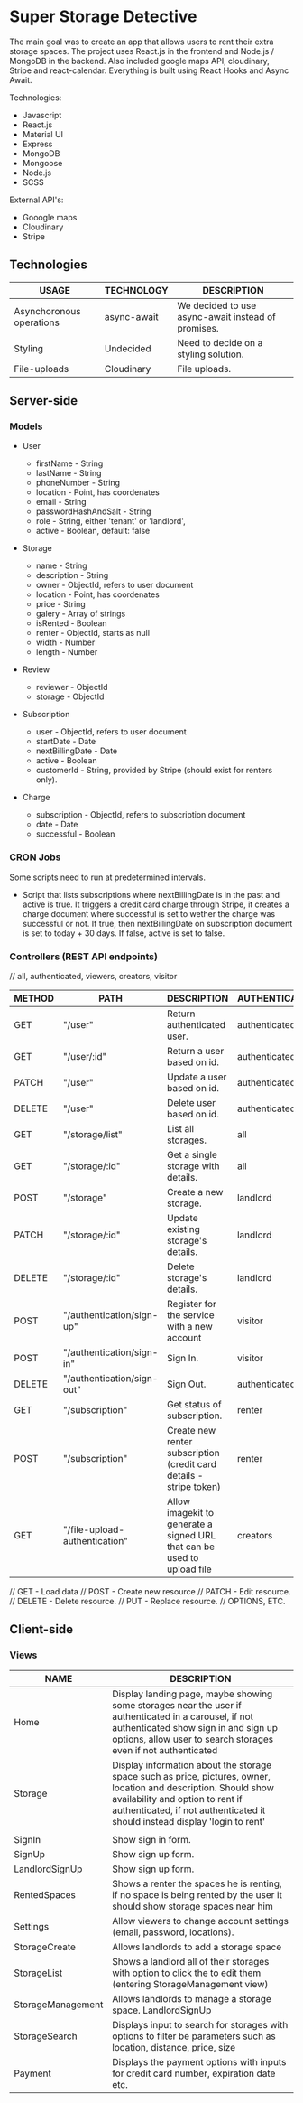 # Super Storage Detective

The main goal was to create an app that allows users to rent their extra storage spaces.
The project uses React.js in the frontend and Node.js / MongoDB in the backend.
Also included google maps API, cloudinary, Stripe and react-calendar.
Everything is built using React Hooks and Async Await.

Technologies:
 - Javascript
 - React.js
 - Material UI
 - Express
 - MongoDB
 - Mongoose
 - Node.js
 - SCSS

External API's:
 - Gooogle maps
 - Cloudinary
 - Stripe

## Technologies

| USAGE                    | TECHNOLOGY  | DESCRIPTION                                        |
| ------------------------ | ----------- | -------------------------------------------------- |
| Asynchoronous operations | async-await | We decided to use async-await instead of promises. |
| Styling                  | Undecided   | Need to decide on a styling solution.              |
| File-uploads             | Cloudinary  | File uploads.                                      |

## Server-side

### Models

- User
  - firstName - String
  - lastName - String
  - phoneNumber - String
  - location - Point, has coordenates
  - email - String
  - passwordHashAndSalt - String
  - role - String, either 'tenant' or 'landlord',
  - active - Boolean, default: false
- Storage
  - name - String
  - description - String
  - owner - ObjectId, refers to user document
  - location - Point, has coordenates
  - price - String
  - galery - Array of strings
  - isRented - Boolean
  - renter - ObjectId, starts as null
  - width - Number
  - length - Number
- Review

  - reviewer - ObjectId
  - storage - ObjectId

- Subscription
  - user - ObjectId, refers to user document
  - startDate - Date
  - nextBillingDate - Date
  - active - Boolean
  - customerId - String, provided by Stripe (should exist for renters only).
- Charge
  - subscription - ObjectId, refers to subscription document
  - date - Date
  - successful - Boolean

### CRON Jobs

Some scripts need to run at predetermined intervals.

- Script that lists subscriptions where nextBillingDate is in the past and active is true. It triggers a credit card charge through Stripe, it creates a charge document where successful is set to wether the charge was successful or not. If true, then nextBillingDate on subscription document is set to today + 30 days. If false, active is set to false.

### Controllers (REST API endpoints)

// all, authenticated, viewers, creators, visitor

| METHOD | PATH                          | DESCRIPTION                                                             | AUTHENTICATION |
| ------ | ----------------------------- | ----------------------------------------------------------------------- | -------------- |
| GET    | "/user"                       | Return authenticated user.                                              | authenticated  |
| GET    | "/user/:id"                   | Return a user based on id.                                              | authenticated  |
| PATCH  | "/user"                       | Update a user based on id.                                              | authenticated  |
| DELETE | "/user"                       | Delete user based on id.                                                | authenticated  |
| GET    | "/storage/list"               | List all storages.                                                      | all            |
| GET    | "/storage/:id"                | Get a single storage with details.                                      | all            |
| POST   | "/storage"                    | Create a new storage.                                                   | landlord       |
| PATCH  | "/storage/:id"                | Update existing storage's details.                                      | landlord       |
| DELETE | "/storage/:id"                | Delete storage's details.                                               | landlord       |
| POST   | "/authentication/sign-up"     | Register for the service with a new account                             | visitor        |
| POST   | "/authentication/sign-in"     | Sign In.                                                                | visitor        |
| DELETE | "/authentication/sign-out"    | Sign Out.                                                               | authenticated  |
| GET    | "/subscription"               | Get status of subscription.                                             | renter         |
| POST   | "/subscription"               | Create new renter subscription (credit card details - stripe token)     | renter         |
| GET    | "/file-upload-authentication" | Allow imagekit to generate a signed URL that can be used to upload file | creators       |

// GET - Load data
// POST - Create new resource
// PATCH - Edit resource.
// DELETE - Delete resource.
// PUT - Replace resource.
// OPTIONS, ETC.

## Client-side

### Views

| NAME              | DESCRIPTION                                                                                                                                                                                                                        |
| ----------------- | ---------------------------------------------------------------------------------------------------------------------------------------------------------------------------------------------------------------------------------- |
| Home              | Display landing page, maybe showing some storages near the user if authenticated in a carousel, if not authenticated show sign in and sign up options, allow user to search storages even if not authenticated                     |
| Storage           | Display information about the storage space such as price, pictures, owner, location and description. Should show availability and option to rent if authenticated, if not authenticated it should instead display 'login to rent' |
|                   |
| SignIn            | Show sign in form.                                                                                                                                                                                                                 |
| SignUp            | Show sign up form.                                                                                                                                                                                                                 |
| LandlordSignUp    | Show sign up form.                                                                                                                                                                                                                 |
| RentedSpaces      | Shows a renter the spaces he is renting, if no space is being rented by the user it should show storage spaces near him                                                                                                            |
| Settings          | Allow viewers to change account settings (email, password, locations).                                                                                                                                                             |
| StorageCreate     | Allows landlords to add a storage space                                                                                                                                                                                            |
| StorageList       | Shows a landlord all of their storages with option to click the to edit them (entering StorageManagement view)                                                                                                                     |
| StorageManagement | Allows landlords to manage a storage space. LandlordSignUp                                                                                                                                                                         |
| StorageSearch     | Displays input to search for storages with options to filter be parameters such as location, distance, price, size                                                                                                                 |
| Payment           | Displays the payment options with inputs for credit card number, expiration date etc.                                                                                                                                              |
